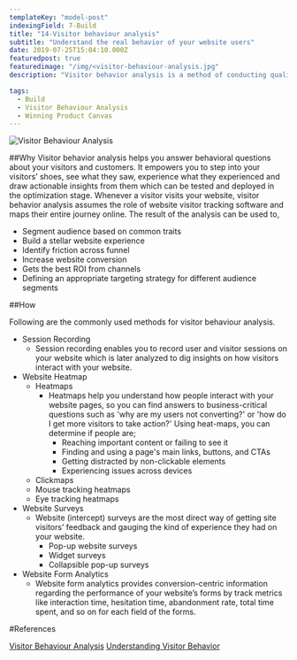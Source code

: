 ```yaml
---
templateKey: "model-post"
indexingField: 7-Build
title: "14-Visitor behaviour analysis"
subtitle: "Understand the real behavior of your website users"
date: 2019-07-25T15:04:10.000Z
featuredpost: true
featuredimage: "/img/<visitor-behaviour-analysis.jpg"
description: "Visitor behavior analysis is a method of conducting qualitative research on visitors’ website behavior. Visitor behavior analysis involves employing multiple qualitative tools that help you track your website’s performance, understand website visitors’ on-site behavior, identify experience breakages, connect with individual visitors for feedback and suggestions, and then utilize all the insights to optimize the site-wide experience."

tags:
  - Build
  - Visitor Behaviour Analysis
  - Winning Product Canvas
---
```


![Visitor Behaviour Analysis](/img/visitor-behaviour-analysis.jpg)

##Why
Visitor behavior analysis helps you answer behavioral questions about your visitors and customers. It empowers you to step into your visitors’ shoes, see what they saw, experience what they experienced and draw actionable insights from them which can be tested and deployed in the optimization stage. Whenever a visitor visits your website, visitor behavior analysis assumes the role of website visitor tracking software and maps their entire journey online. The result of the analysis can be used to,

- Segment audience based on common traits
- Build a stellar website experience
- Identify friction across funnel
- Increase website conversion
- Gets the best ROI from channels
- Defining an appropriate targeting strategy for different audience segments

##How

Following are the commonly used methods for visitor behaviour analysis.

- Session Recording
  - Session recording enables you to record user and visitor sessions on your website which is later analyzed to dig insights on how visitors interact with your website.
- Website Heatmap
  - Heatmaps
    - Heatmaps help you understand how people interact with your website pages, so you can find answers to business-critical questions such as 'why are my users not converting?' or 'how do I get more visitors to take action?' Using heat-maps, you can determine if people are;
      - Reaching important content or failing to see it
      - Finding and using a page's main links, buttons, and CTAs
      - Getting distracted by non-clickable elements
      - Experiencing issues across devices
  - Clickmaps
  - Mouse tracking heatmaps
  - Eye tracking heatmaps
- Website Surveys
  - Website (intercept) surveys are the most direct way of getting site visitors’ feedback and gauging the kind of experience they had on your website.
    - Pop-up website surveys
    - Widget surveys
    - Collapsible pop-up surveys
- Website Form Analytics
  - Website form analytics provides conversion-centric information regarding the performance of your website’s forms by track metrics like interaction time, hesitation time, abandonment rate, total time spent, and so on for each field of the forms.

#References

[Visitor Behaviour Analysis](https://vwo.com/visitor-behavior-analysis/)
[Understanding Visitor Behavior](https://www.practicalecommerce.com/Web-Analytics-Understanding-Visitor-Behavior)
